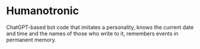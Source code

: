 # Humanotronic
ChatGPT-based bot code that imitates a personality, knows the current date and time and the names of those who write to it, remembers events in permanent memory.
